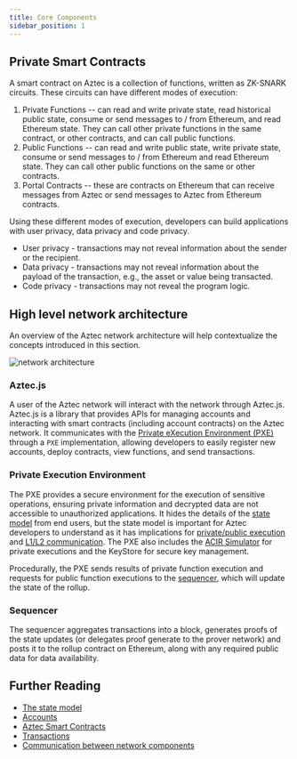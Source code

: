 ```yaml
---
title: Core Components
sidebar_position: 1
---
```


## Private Smart Contracts

A smart contract on Aztec is a collection of functions, written as ZK-SNARK circuits. These circuits can have different modes of execution:

1. Private Functions -- can read and write private state, read historical public state, consume or send messages to / from Ethereum, and read Ethereum state. They can call other private functions in the same contract, or other contracts, and can call public functions.
2. Public Functions -- can read and write public state, write private state, consume or send messages to / from Ethereum and read Ethereum state. They can call other public functions on the same or other contracts.
3. Portal Contracts -- these are contracts on Ethereum that can receive messages from Aztec or send messages to Aztec from Ethereum contracts.

Using these different modes of execution, developers can build applications with user privacy, data privacy and code privacy.

- User privacy - transactions may not reveal information about the sender or the recipient.
- Data privacy - transactions may not reveal information about the payload of the transaction, e.g., the asset or value being transacted.
- Code privacy - transactions may not reveal the program logic.

## High level network architecture

An overview of the Aztec network architecture will help contextualize the concepts introduced in this section.

<img src="/img/how-does-aztec-work.webp" alt="network architecture" />

### Aztec.js

A user of the Aztec network will interact with the network through Aztec.js. Aztec.js is a library that provides APIs for managing accounts and interacting with smart contracts (including account contracts) on the Aztec network. It communicates with the [Private eXecution Environment (PXE)](concepts/pxe/index.md) through a `PXE` implementation, allowing developers to easily register new accounts, deploy contracts, view functions, and send transactions.

### Private Execution Environment

The PXE provides a secure environment for the execution of sensitive operations, ensuring private information and decrypted data are not accessible to unauthorized applications. It hides the details of the [state model](concepts/state_model/index.md) from end users, but the state model is important for Aztec developers to understand as it has implications for [private/public execution](concepts/smart_contracts/communication/public_private_calls.md) and [L1/L2 communication](../protocol-specs/l1-smart-contracts/index.md). The PXE also includes the [ACIR Simulator](concepts/pxe/acir_simulator.md) for private executions and the KeyStore for secure key management.

Procedurally, the PXE sends results of private function execution and requests for public function executions to the [sequencer](concepts/nodes_clients/sequencer/index.md), which will update the state of the rollup.

### Sequencer

The sequencer aggregates transactions into a block, generates proofs of the state updates (or delegates proof generate to the prover network) and posts it to the rollup contract on Ethereum, along with any required public data for data availability.

## Further Reading

- [The state model](concepts/state_model/index.md)
- [Accounts](concepts/accounts/index.md)
- [Aztec Smart Contracts](concepts/smart_contracts/index.md)
- [Transactions](concepts/transactions.md)
- [Communication between network components](concepts/smart_contracts/communication/index.md)
